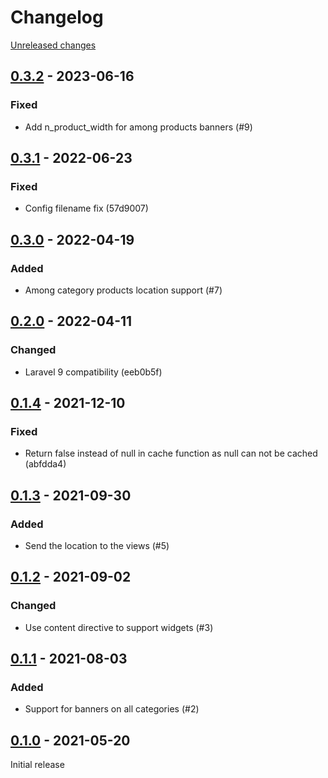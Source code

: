 # Changelog 

[Unreleased changes](https://github.com/rapidez/amasty-promo-banners/compare/0.3.2...master)
## [0.3.2](https://github.com/rapidez/amasty-promo-banners/releases/tag/0.3.2) - 2023-06-16

### Fixed

- Add n_product_width for among products banners (#9)

## [0.3.1](https://github.com/rapidez/amasty-promo-banners/releases/tag/0.3.1) - 2022-06-23

### Fixed

- Config filename fix (57d9007)

## [0.3.0](https://github.com/rapidez/amasty-promo-banners/releases/tag/0.3.0) - 2022-04-19

### Added

- Among category products location support (#7)

## [0.2.0](https://github.com/rapidez/amasty-promo-banners/releases/tag/0.2.0) - 2022-04-11

### Changed

- Laravel 9 compatibility (eeb0b5f)

## [0.1.4](https://github.com/rapidez/amasty-promo-banners/releases/tag/0.1.4) - 2021-12-10

### Fixed

- Return false instead of null in cache function as null can not be cached (abfdda4)

## [0.1.3](https://github.com/rapidez/amasty-promo-banners/releases/tag/0.1.3) - 2021-09-30

### Added

- Send the location to the views (#5)

## [0.1.2](https://github.com/rapidez/amasty-promo-banners/releases/tag/0.1.2) - 2021-09-02

### Changed

- Use content directive to support widgets (#3)

## [0.1.1](https://github.com/rapidez/amasty-promo-banners/releases/tag/0.1.1) - 2021-08-03

### Added

- Support for banners on all categories (#2)

## [0.1.0](https://github.com/rapidez/amasty-promo-banners/releases/tag/0.1.0) - 2021-05-20

Initial release

